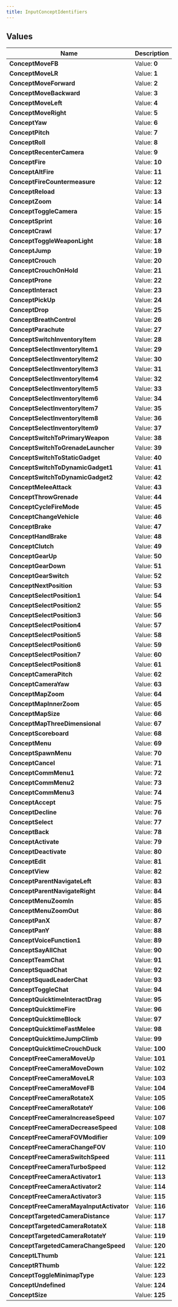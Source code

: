 ```yaml
---
title: InputConceptIdentifiers
---
```


## Values

| Name | Description |
| ---- | ----------- |
| **ConceptMoveFB** | Value: **0** |
| **ConceptMoveLR** | Value: **1** |
| **ConceptMoveForward** | Value: **2** |
| **ConceptMoveBackward** | Value: **3** |
| **ConceptMoveLeft** | Value: **4** |
| **ConceptMoveRight** | Value: **5** |
| **ConceptYaw** | Value: **6** |
| **ConceptPitch** | Value: **7** |
| **ConceptRoll** | Value: **8** |
| **ConceptRecenterCamera** | Value: **9** |
| **ConceptFire** | Value: **10** |
| **ConceptAltFire** | Value: **11** |
| **ConceptFireCountermeasure** | Value: **12** |
| **ConceptReload** | Value: **13** |
| **ConceptZoom** | Value: **14** |
| **ConceptToggleCamera** | Value: **15** |
| **ConceptSprint** | Value: **16** |
| **ConceptCrawl** | Value: **17** |
| **ConceptToggleWeaponLight** | Value: **18** |
| **ConceptJump** | Value: **19** |
| **ConceptCrouch** | Value: **20** |
| **ConceptCrouchOnHold** | Value: **21** |
| **ConceptProne** | Value: **22** |
| **ConceptInteract** | Value: **23** |
| **ConceptPickUp** | Value: **24** |
| **ConceptDrop** | Value: **25** |
| **ConceptBreathControl** | Value: **26** |
| **ConceptParachute** | Value: **27** |
| **ConceptSwitchInventoryItem** | Value: **28** |
| **ConceptSelectInventoryItem1** | Value: **29** |
| **ConceptSelectInventoryItem2** | Value: **30** |
| **ConceptSelectInventoryItem3** | Value: **31** |
| **ConceptSelectInventoryItem4** | Value: **32** |
| **ConceptSelectInventoryItem5** | Value: **33** |
| **ConceptSelectInventoryItem6** | Value: **34** |
| **ConceptSelectInventoryItem7** | Value: **35** |
| **ConceptSelectInventoryItem8** | Value: **36** |
| **ConceptSelectInventoryItem9** | Value: **37** |
| **ConceptSwitchToPrimaryWeapon** | Value: **38** |
| **ConceptSwitchToGrenadeLauncher** | Value: **39** |
| **ConceptSwitchToStaticGadget** | Value: **40** |
| **ConceptSwitchToDynamicGadget1** | Value: **41** |
| **ConceptSwitchToDynamicGadget2** | Value: **42** |
| **ConceptMeleeAttack** | Value: **43** |
| **ConceptThrowGrenade** | Value: **44** |
| **ConceptCycleFireMode** | Value: **45** |
| **ConceptChangeVehicle** | Value: **46** |
| **ConceptBrake** | Value: **47** |
| **ConceptHandBrake** | Value: **48** |
| **ConceptClutch** | Value: **49** |
| **ConceptGearUp** | Value: **50** |
| **ConceptGearDown** | Value: **51** |
| **ConceptGearSwitch** | Value: **52** |
| **ConceptNextPosition** | Value: **53** |
| **ConceptSelectPosition1** | Value: **54** |
| **ConceptSelectPosition2** | Value: **55** |
| **ConceptSelectPosition3** | Value: **56** |
| **ConceptSelectPosition4** | Value: **57** |
| **ConceptSelectPosition5** | Value: **58** |
| **ConceptSelectPosition6** | Value: **59** |
| **ConceptSelectPosition7** | Value: **60** |
| **ConceptSelectPosition8** | Value: **61** |
| **ConceptCameraPitch** | Value: **62** |
| **ConceptCameraYaw** | Value: **63** |
| **ConceptMapZoom** | Value: **64** |
| **ConceptMapInnerZoom** | Value: **65** |
| **ConceptMapSize** | Value: **66** |
| **ConceptMapThreeDimensional** | Value: **67** |
| **ConceptScoreboard** | Value: **68** |
| **ConceptMenu** | Value: **69** |
| **ConceptSpawnMenu** | Value: **70** |
| **ConceptCancel** | Value: **71** |
| **ConceptCommMenu1** | Value: **72** |
| **ConceptCommMenu2** | Value: **73** |
| **ConceptCommMenu3** | Value: **74** |
| **ConceptAccept** | Value: **75** |
| **ConceptDecline** | Value: **76** |
| **ConceptSelect** | Value: **77** |
| **ConceptBack** | Value: **78** |
| **ConceptActivate** | Value: **79** |
| **ConceptDeactivate** | Value: **80** |
| **ConceptEdit** | Value: **81** |
| **ConceptView** | Value: **82** |
| **ConceptParentNavigateLeft** | Value: **83** |
| **ConceptParentNavigateRight** | Value: **84** |
| **ConceptMenuZoomIn** | Value: **85** |
| **ConceptMenuZoomOut** | Value: **86** |
| **ConceptPanX** | Value: **87** |
| **ConceptPanY** | Value: **88** |
| **ConceptVoiceFunction1** | Value: **89** |
| **ConceptSayAllChat** | Value: **90** |
| **ConceptTeamChat** | Value: **91** |
| **ConceptSquadChat** | Value: **92** |
| **ConceptSquadLeaderChat** | Value: **93** |
| **ConceptToggleChat** | Value: **94** |
| **ConceptQuicktimeInteractDrag** | Value: **95** |
| **ConceptQuicktimeFire** | Value: **96** |
| **ConceptQuicktimeBlock** | Value: **97** |
| **ConceptQuicktimeFastMelee** | Value: **98** |
| **ConceptQuicktimeJumpClimb** | Value: **99** |
| **ConceptQuicktimeCrouchDuck** | Value: **100** |
| **ConceptFreeCameraMoveUp** | Value: **101** |
| **ConceptFreeCameraMoveDown** | Value: **102** |
| **ConceptFreeCameraMoveLR** | Value: **103** |
| **ConceptFreeCameraMoveFB** | Value: **104** |
| **ConceptFreeCameraRotateX** | Value: **105** |
| **ConceptFreeCameraRotateY** | Value: **106** |
| **ConceptFreeCameraIncreaseSpeed** | Value: **107** |
| **ConceptFreeCameraDecreaseSpeed** | Value: **108** |
| **ConceptFreeCameraFOVModifier** | Value: **109** |
| **ConceptFreeCameraChangeFOV** | Value: **110** |
| **ConceptFreeCameraSwitchSpeed** | Value: **111** |
| **ConceptFreeCameraTurboSpeed** | Value: **112** |
| **ConceptFreeCameraActivator1** | Value: **113** |
| **ConceptFreeCameraActivator2** | Value: **114** |
| **ConceptFreeCameraActivator3** | Value: **115** |
| **ConceptFreeCameraMayaInputActivator** | Value: **116** |
| **ConceptTargetedCameraDistance** | Value: **117** |
| **ConceptTargetedCameraRotateX** | Value: **118** |
| **ConceptTargetedCameraRotateY** | Value: **119** |
| **ConceptTargetedCameraChangeSpeed** | Value: **120** |
| **ConceptLThumb** | Value: **121** |
| **ConceptRThumb** | Value: **122** |
| **ConceptToggleMinimapType** | Value: **123** |
| **ConceptUndefined** | Value: **124** |
| **ConceptSize** | Value: **125** |

